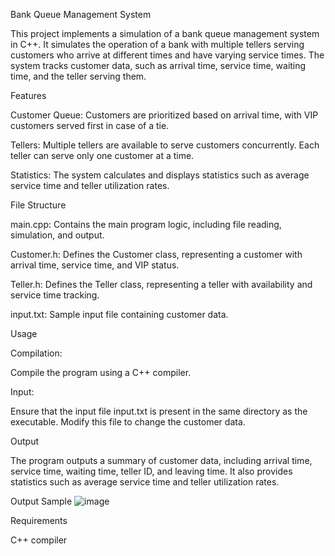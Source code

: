 
Bank Queue Management System

This project implements a simulation of a bank queue management system in C++. It simulates the operation of a bank with multiple tellers serving customers who arrive at different times and have varying service times. The system tracks customer data, such as arrival time, service time, waiting time, and the teller serving them.



Features


Customer Queue: Customers are prioritized based on arrival time, with VIP customers served first in case of a tie. 

Tellers: Multiple tellers are available to serve customers concurrently. Each teller can serve only one customer at a time.

Statistics: The system calculates and displays statistics such as average service time and teller utilization rates.




File Structure


main.cpp: Contains the main program logic, including file reading, simulation, and output.

Customer.h: Defines the Customer class, representing a customer with arrival time, service time, and VIP status.

Teller.h: Defines the Teller class, representing a teller with availability and service time tracking.

input.txt: Sample input file containing customer data.



Usage


Compilation: 

Compile the program using a C++ compiler.



Input:


Ensure that the input file input.txt is present in the same directory as the executable. Modify this file to change the customer data.



Output

The program outputs a summary of customer data, including arrival time, service time, waiting time, teller ID, and leaving time. It also provides statistics such 
as average service time and teller utilization rates.

Output Sample
![image](https://github.com/fatma8720/Bank-Queue-Management-System/assets/88749492/a4113eeb-6dfa-4548-aeaa-f86933b02455)


Requirements

C++ compiler
